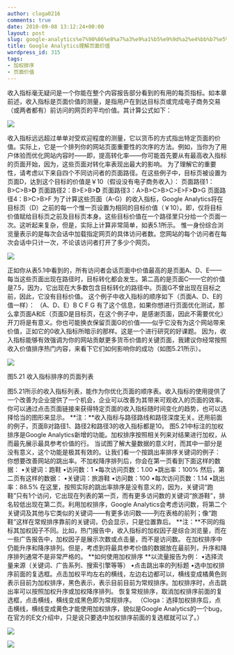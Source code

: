 ```yaml
---
author: cloga0216
comments: true
date: 2010-09-08 13:12:24+00:00
layout: post
slug: google-analytics%e7%90%86%e8%a7%a3%e9%a1%b5%e9%9d%a2%e4%bb%b7%e5%80%bc
title: Google Analytics理解页面价值
wordpress_id: 315
tags:
- 加权排序
- 页面价值
---
```


收入指标毫无疑问是一个你能在整个内容报告部分看到的有用的每页指标。如本章前述，收入指标是页面价值的测量，是指用户在到达目标页或完成电子商务交易（或两者都有）前访问的网页的平均价值。其计算公式如下：


[![](http://www.cloga.info/wp-content/uploads/2010/09/5.201.jpg)](http://www.cloga.info/wp-content/uploads/2010/09/5.201.jpg)


收入指标远远超过单单对受欢迎程度的测量，它以货币的方式指出特定页面的价值。实际上，它是一个排列你的网站页面重要性的次序的方法。例如，当你为了用户体验而优化网站内容时——即，提高转化率——你可能首先要从有最高收入指标的页面开始，因为，这些页面对转化率表现出最大的影响。
为了理解它的重要性，请考虑以下来自四个不同访问者的页面路径。在这些例子中，目标页被设置为页面D，达到这个目标的价值是￥10（假设没有电子商务收入）：
页面路径1：B>C>B>**D**
页面路径2：B>E>B>**D**
页面路径3：A>B>C>B>C>E>F>**D**>G
页面路径4：B>C>B>F
为了计算这些页面（A-G）的收入指标，Google Analytics将在目标页（D）之前的每一个惟一页设置为相同的目标价值（￥10）。即，仅将目标价值赋给目标页之前及目标页本身。这些目标价值在一个路径里只分给一个页面一次。这听起来复杂，但是，实际上计算非常简单，如表5.1所示。
惟一身份综合浏览量表示的是每次会话中加载指定网页的具体访问者数。您网站的每个访问者在每次会话中只计一次，不论该访问者打开了多少个网页。


[![](http://www.cloga.info/wp-content/uploads/2010/09/5.1.jpg)](http://www.cloga.info/wp-content/uploads/2010/09/5.1.jpg)




[](http://www.cloga.info/wp-content/uploads/2010/09/表5.11.jpg)[](http://www.cloga.info/wp-content/uploads/2010/09/表5.1.jpg)


正如你从表5.1中看到的，所有访问者会话页面中价值最高的是页面A、D、E——每当这些页面出现在路径时，目标转化都会发生。第二高的是页面C——它的价值是7.5，因为，它出现在大多数包含目标转化的路径中。页面G不曾出现在目标之前，因此，它没有目标价值。
这个例子中收入指标的顺序如下（页面A、D、E的值一样）：
（A、D、E）B C F G
有了这个信息，如果你想进行页面优化测试，那么拿页面A和E（页面D是目标页，在这个例子中，是感谢页面，因此不需要优化）开刀将是有意义。你也可能换衣保留页面G的价值——似乎它没有为这个网站带来价值，正如它的0收入指标所暗示的那样。这是一个进行研究的好课题。
因为，收入指标能够有效强调为你的网站贡献更多货币价值的关键页面，我建议你经常按照收入价值排序热门内容，来看下它们如何影响你的成功（如图5.21所示）。


[![](http://www.cloga.info/wp-content/uploads/2010/09/5-21.jpg)](http://www.cloga.info/wp-content/uploads/2010/09/5-21.jpg)




图5.21 收入指标排序的页面列表


图5.21所示的收入指标列表，能作为你优化页面的顺序表。收入指标的使用提供了一个改善为企业提供了一个机会，企业可以改善为其带来可观收入的页面的效率。
你可以通过点击页面链接来获得特定页面的收入指标随时间变化的趋势，也可以选择恰当的图形来显示。
**注：**收入指标与路径路线和路径深度无关。还用前面的例子，页面B对路径1、路径2和路径3的收入指标都是10。
图5.21中标注的加权排序是Google Analytics新增的功能。加权排序按照相关列来对结果进行加权，从而最先展示最具参考价值的行。
当试图了解大量数据的意义时，而其中一部分是没有意义，这个功能是极其有效的。让我们看一个按跳出率排序关键词的例子：
你想要改善网站的跳出率。不加权降序排列后，你会在第一页看到下面这样的数据：
•关键词：跑鞋
•访问数：1
•每次访问页数：1.00
•跳出率：100%
然后，第二页有这样的数据：
•关键词：旅游鞋
•访问数：100
•每次访问页数：1.14
•跳出率：88.5%
在这里，按照实际的跳出率排序是没有意义的，因为，关键词“跑鞋”只有1个访问，它出现在列表的第一页，而有更多访问数的关键词“旅游鞋”，排名较低出现在第二页。利用加权排序，Google Analytics会考虑访问数，将第二个关键词及其他与它类似的关键词——有更多访问数——列在表格的前列；像“跑鞋”这样在常规排序靠前的关键词，仍会显示，只是位置靠后。
**注：**不同的指标其加权因子不同。比如，热门报告中，收入指标的加权因子是综合浏览量，而在一些广告报告中，加权因子是展示次数或点击量，而不是访问数。
在加权排序中仍能升序和降序排列。但是，考虑到将最具参考价值的数据放在最前列，升序和降序排列通常不是非常严格的。
**如何使用加权排序
**以流量报告为例：
•选择流量来源（关键词、广告系列、搜索引擎等等）
•点击跳出率的列标题
•选中加权排序前面的复选框。点击加权平均左右的横线，左边右边都可以，横线变成橘黄色则表示目前为加权排序，黑色表示，表示目前目前为常规排序。加权排序时，点击跳出率可以按照加权升序或加权降序排列。
恢复常规排序，取消加权排序前面的复选框，点击横线，横线变成黑色即为常规排序。
（Cloga：选择加权排序后，点击横线，横线变成黄色才能使用加权排序，貌似是Google Analytics的一个bug，在官方的E文介绍中，只是说只要选中加权排序前面的复选框就可以了。）


[![](http://www.cloga.info/wp-content/uploads/2010/09/5-211.jpg)](http://www.cloga.info/wp-content/uploads/2010/09/5-211.jpg)




[![](http://www.cloga.info/wp-content/uploads/2010/09/5-212.jpg)](http://www.cloga.info/wp-content/uploads/2010/09/5-212.jpg)
